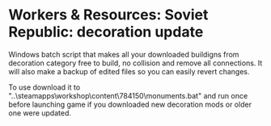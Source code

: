 # Workers & Resources: Soviet Republic: decoration update

Windows batch script that makes all your downloaded buildigns from decoration category free to build, no collision and remove all connections. It will also make a backup of edited files so you can easily revert changes.

To use download it to "..\steamapps\workshop\content\784150\monuments.bat" and run once before launching game if you downloaded new decoration mods or older one were updated.
 
